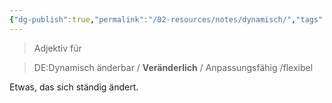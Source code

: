 ```yaml
---
{"dg-publish":true,"permalink":"/02-resources/notes/dynamisch/","tags":["bedeutung"],"noteIcon":"","updated":"2024-06-24T08:55:44.000+02:00"}
---
```


> Adjektiv für 
<div class="transclusion internal-embed is-loaded"><div class="markdown-embed">




> DE:Dynamisch
> änderbar / **Veränderlich** / Anpassungsfähig /flexibel

Etwas, das sich ständig ändert.

</div></div>
